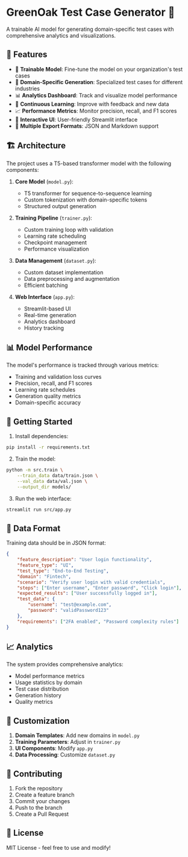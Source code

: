 # GreenOak Test Case Generator 🌳

A trainable AI model for generating domain-specific test cases with comprehensive analytics and visualizations.

## 🌟 Features

- 🧠 **Trainable Model**: Fine-tune the model on your organization's test cases
- 🎯 **Domain-Specific Generation**: Specialized test cases for different industries
- 📊 **Analytics Dashboard**: Track and visualize model performance
- 🔄 **Continuous Learning**: Improve with feedback and new data
- 📈 **Performance Metrics**: Monitor precision, recall, and F1 scores
- 🎨 **Interactive UI**: User-friendly Streamlit interface
- 📝 **Multiple Export Formats**: JSON and Markdown support

## 🏗️ Architecture

The project uses a T5-based transformer model with the following components:

1. **Core Model** (`model.py`):
   - T5 transformer for sequence-to-sequence learning
   - Custom tokenization with domain-specific tokens
   - Structured output generation

2. **Training Pipeline** (`trainer.py`):
   - Custom training loop with validation
   - Learning rate scheduling
   - Checkpoint management
   - Performance visualization

3. **Data Management** (`dataset.py`):
   - Custom dataset implementation
   - Data preprocessing and augmentation
   - Efficient batching

4. **Web Interface** (`app.py`):
   - Streamlit-based UI
   - Real-time generation
   - Analytics dashboard
   - History tracking

## 📊 Model Performance

The model's performance is tracked through various metrics:

- Training and validation loss curves
- Precision, recall, and F1 scores
- Learning rate schedules
- Generation quality metrics
- Domain-specific accuracy

## 🚀 Getting Started

1. Install dependencies:
```bash
pip install -r requirements.txt
```

2. Train the model:
```bash
python -m src.train \
    --train_data data/train.json \
    --val_data data/val.json \
    --output_dir models/
```

3. Run the web interface:
```bash
streamlit run src/app.py
```

## 📝 Data Format

Training data should be in JSON format:
```json
{
    "feature_description": "User login functionality",
    "feature_type": "UI",
    "test_type": "End-to-End Testing",
    "domain": "Fintech",
    "scenario": "Verify user login with valid credentials",
    "steps": ["Enter username", "Enter password", "Click login"],
    "expected_results": ["User successfully logged in"],
    "test_data": {
        "username": "test@example.com",
        "password": "validPassword123"
    },
    "requirements": ["2FA enabled", "Password complexity rules"]
}
```

## 📈 Analytics

The system provides comprehensive analytics:

- Model performance metrics
- Usage statistics by domain
- Test case distribution
- Generation history
- Quality metrics

## 🔧 Customization

1. **Domain Templates**: Add new domains in `model.py`
2. **Training Parameters**: Adjust in `trainer.py`
3. **UI Components**: Modify `app.py`
4. **Data Processing**: Customize `dataset.py`

## 🤝 Contributing

1. Fork the repository
2. Create a feature branch
3. Commit your changes
4. Push to the branch
5. Create a Pull Request

## 📄 License

MIT License - feel free to use and modify!
